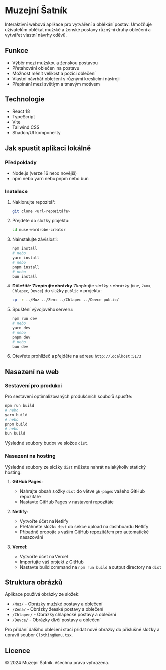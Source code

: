 # Muzejní Šatník

Interaktivní webová aplikace pro vytváření a oblékání postav. Umožňuje uživatelům oblékat 
mužské a ženské postavy různými druhy oblečení a vytvářet vlastní návrhy oděvů.

## Funkce

- Výběr mezi mužskou a ženskou postavou
- Přetahování oblečení na postavu
- Možnost měnit velikost a pozici oblečení
- Vlastní návrhář oblečení s různými kreslícími nástroji
- Přepínání mezi světlým a tmavým motivem

## Technologie

- React 18
- TypeScript
- Vite
- Tailwind CSS
- Shadcn/UI komponenty

## Jak spustit aplikaci lokálně

### Předpoklady

- Node.js (verze 16 nebo novější)
- npm nebo yarn nebo pnpm nebo bun

### Instalace

1. Naklonujte repozitář:
   ```bash
   git clone <url-repozitáře>
   ```

2. Přejděte do složky projektu:
   ```bash
   cd muse-wardrobe-creator
   ```

3. Nainstalujte závislosti:
   ```bash
   npm install
   # nebo
   yarn install
   # nebo
   pnpm install
   # nebo
   bun install
   ```

4. **Důležité: Zkopírujte obrázky**
   Zkopírujte složky s obrázky (`Muz`, `Zena`, `Chlapec`, `Devce`) do složky `public` v projektu:
   ```bash
   cp -r ../Muz ../Zena ../Chlapec ../Devce public/
   ```

5. Spuštění vývojového serveru:
   ```bash
   npm run dev
   # nebo
   yarn dev
   # nebo
   pnpm dev
   # nebo
   bun dev
   ```

6. Otevřete prohlížeč a přejděte na adresu `http://localhost:5173`

## Nasazení na web

### Sestavení pro produkci

Pro sestavení optimalizovaných produkčních souborů spusťte:

```bash
npm run build
# nebo
yarn build
# nebo
pnpm build
# nebo
bun build
```

Výsledné soubory budou ve složce `dist`.

### Nasazení na hosting

Výsledné soubory ze složky `dist` můžete nahrát na jakýkoliv statický hosting:

1. **GitHub Pages**:
   - Nahrajte obsah složky `dist` do větve `gh-pages` vašeho GitHub repozitáře
   - Nastavte GitHub Pages v nastavení repozitáře

2. **Netlify**:
   - Vytvořte účet na Netlify
   - Přetáhněte složku `dist` do sekce upload na dashboardu Netlify
   - Případně propojte s vaším GitHub repozitářem pro automatické nasazování

3. **Vercel**:
   - Vytvořte účet na Vercel
   - Importujte váš projekt z GitHub
   - Nastavte build command na `npm run build` a output directory na `dist`

## Struktura obrázků

Aplikace používá obrázky ze složek:
- `/Muz/` - Obrázky mužské postavy a oblečení
- `/Zena/` - Obrázky ženské postavy a oblečení
- `/Chlapec/` - Obrázky chlapecké postavy a oblečení
- `/Devce/` - Obrázky dívčí postavy a oblečení

Pro přidání dalšího oblečení stačí přidat nové obrázky do příslušné složky a upravit soubor `ClothingMenu.tsx`.

## Licence

© 2024 Muzejní Šatník. Všechna práva vyhrazena.